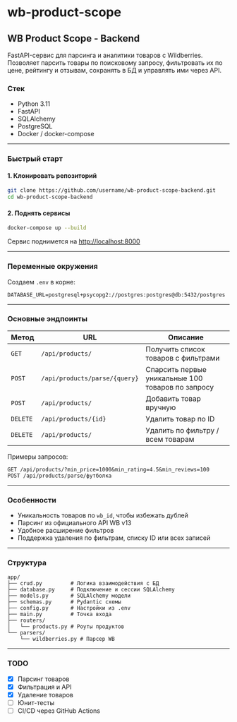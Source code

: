 # wb-product-scope

## WB Product Scope - Backend

FastAPI-сервис для парсинга и аналитики товаров с Wildberries.
Позволяет парсить товары по поисковому запросу, фильтровать их по цене, рейтингу и отзывам, сохранять в БД и управлять ими через API.

### Стек

* Python 3.11
* FastAPI
* SQLAlchemy
* PostgreSQL
* Docker / docker-compose

---

### Быстрый старт

#### 1. Клонировать репозиторий

```bash
git clone https://github.com/username/wb-product-scope-backend.git
cd wb-product-scope-backend
```

#### 2. Поднять сервисы

```bash
docker-compose up --build
```

Сервис поднимется на [http://localhost:8000](http://localhost:8000)

---

### Переменные окружения

Создаем `.env` в корне:

```env
DATABASE_URL=postgresql+psycopg2://postgres:postgres@db:5432/postgres
```

---

### Основные эндпоинты

| Метод    | URL                           | Описание                                          |
| -------- | ----------------------------- | --------------------------------------------------|
| `GET`    | `/api/products/`              | Получить список товаров с фильтрами               |
| `POST`   | `/api/products/parse/{query}` | Спарсить первые уникальные 100 товаров по запросу |
| `POST`   | `/api/products/`              | Добавить товар вручную                            |
| `DELETE` | `/api/products/{id}`          | Удалить товар по ID                               |
| `DELETE` | `/api/products/`              | Удалить по фильтру / всем товарам                 |

Примеры запросов:

```
GET /api/products/?min_price=1000&min_rating=4.5&min_reviews=100
POST /api/products/parse/футболка
```

---

### Особенности

* Уникальность товаров по `wb_id`, чтобы избежать дублей
* Парсинг из официального API WB v13
* Удобное расширение фильтров
* Поддержка удаления по фильтрам, списку ID или всех записей

---

### Структура

```
app/
├── crud.py         # Логика взаимодействия с БД
├── database.py     # Подключение и сессии SQLAlchemy
├── models.py       # SQLAlchemy модели
├── schemas.py      # Pydantic схемы
├── config.py       # Настройки из .env
├── main.py         # Точка входа
├── routers/
│   └── products.py # Роуты продуктов
└── parsers/
    └── wildberries.py # Парсер WB
```

---

### TODO

* [x] Парсинг товаров
* [x] Фильтрация и API
* [x] Удаление товаров
* [ ] Юнит-тесты
* [ ] CI/CD через GitHub Actions